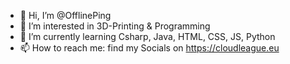 - 👋 Hi, I’m @OfflinePing
- 👀 I’m interested in 3D-Printing & Programming
- 🌱 I’m currently learning Csharp, Java, HTML, CSS, JS, Python
- 📫 How to reach me: find my Socials on https://cloudleague.eu
